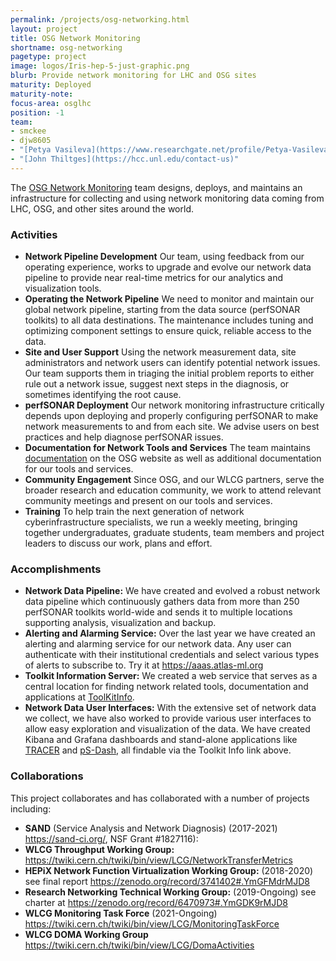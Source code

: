 ```yaml
---
permalink: /projects/osg-networking.html
layout: project
title: OSG Network Monitoring
shortname: osg-networking
pagetype: project
image: logos/Iris-hep-5-just-graphic.png
blurb: Provide network monitoring for LHC and OSG sites
maturity: Deployed
maturity-note:
focus-area: osglhc
position: -1
team:
- smckee
- djw8605
- "[Petya Vasileva](https://www.researchgate.net/profile/Petya-Vasileva-2)"
- "[John Thiltges](https://hcc.unl.edu/contact-us)"
---
```


The [OSG Network Monitoring](https://osg-htc.org/networking/) team designs, deploys, and maintains an infrastructure for collecting and using network monitoring data coming from LHC, OSG, and other sites around the world.

### Activities

-   **Network Pipeline Development** Our team, using feedback from our operating experience, works to upgrade and evolve our network data pipeline to provide near real-time metrics for our analytics and visualization tools.
-   **Operating the Network Pipeline** We need to monitor and maintain our global network pipeline, starting from the data source (perfSONAR toolkits) to all data destinations. The maintenance includes tuning and optimizing component settings to ensure quick, reliable access to the data.
-   **Site and User Support** Using the network measurement data, site administrators and network users can identify potential network issues.  Our team supports them in triaging the initial problem reports to either rule out a network issue, suggest next steps in the diagnosis, or sometimes identifying the root cause.
-   **perfSONAR Deployment**  Our network monitoring infrastructure critically depends upon deploying and properly configuring perfSONAR to make network measurements to and from each site.  We advise users on best practices and help diagnose perfSONAR issues.
-   **Documentation for Network Tools and Services** The team maintains [documentation](https://osg-htc.org/networking/) on the OSG website as well as additional documentation for our tools and services.
-   **Community Engagement** Since OSG, and our WLCG partners, serve the broader research and education community, we work to attend relevant community meetings and present on our tools and services.
-   **Training** To help train the next generation of network cyberinfrastructure specialists, we run a weekly meeting, bringing together undergraduates, graduate students, team members and project leaders to discuss our work, plans and effort.

### Accomplishments

-   **Network Data Pipeline:** We have created and evolved a robust network data pipeline which continuously gathers data from more than 250 perfSONAR toolkits world-wide and sends it to multiple locations supporting analysis, visualization and backup.
-   **Alerting and Alarming Service:** Over the last year we have created an alerting and alarming service for our network data.  Any user can authenticate with their institutional credentials and select various types of alerts to subscribe to.  Try it at https://aaas.atlas-ml.org
-   **Toolkit Information Server:**
We created a web service that serves as a central location for finding network related tools, documentation and applications at
[ToolKitInfo](https://toolkitinfo.opensciencegrid.org/).
-   **Network Data User Interfaces:** With the extensive set of network data we collect, we have also worked to provide various user interfaces to allow easy exploration and visualization of the data.   We have created Kibana and Grafana dashboards and stand-alone applications like [TRACER](https://perfsonar.uc.ssl-hep.org/) and [pS-Dash](https://ps-dash.uc.ssl-hep.org/sites), all findable via the Toolkit Info link above.

### Collaborations

This project collaborates and has collaborated with a number of projects including:
-   **SAND** (Service Analysis and Network Diagnosis) (2017-2021) https://sand-ci.org/, NSF Grant #1827116):
-   **WLCG Throughput Working Group:** https://twiki.cern.ch/twiki/bin/view/LCG/NetworkTransferMetrics
-   **HEPiX Network Function Virtualization Working Group:** (2018-2020) see final report https://zenodo.org/record/3741402#.YmGFMdrMJD8
-   **Research Networking Technical Working Group:** (2019-Ongoing) see charter at https://zenodo.org/record/6470973#.YmGDK9rMJD8
-   **WLCG Monitoring Task Force** (2021-Ongoing) https://twiki.cern.ch/twiki/bin/view/LCG/MonitoringTaskForce
-   **WLCG DOMA Working Group** https://twiki.cern.ch/twiki/bin/view/LCG/DomaActivities